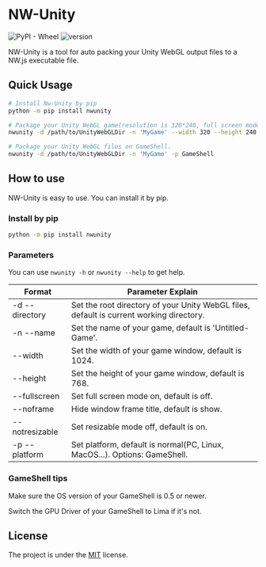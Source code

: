 # NW-Unity

![PyPI - Wheel](https://img.shields.io/pypi/wheel/nwunity) ![version](https://img.shields.io/badge/version-0.2.0-yellow)

NW-Unity is a tool for auto packing your Unity WebGL output files to a NW.js executable file.

## Quick Usage

```bash
# Install Nw-Unity by pip
python -m pip install nwunity

# Package your Unity WebGL game(resolution is 320*240, full screen mode is on) on PC, Linux, or MacOS.
nwunity -d /path/to/UnityWebGLDir -n 'MyGame' --width 320 --height 240 --fullscreen

# Package your Unity WebGL files on GameShell.
nwunity -d /path/to/UnityWebGLDir -n 'MyGame' -p GameShell
```

## How to use

NW-Unity is easy to use. You can install  it by pip.

### Install by pip

```bash
python -m pip install nwunity
```

### Parameters

You can use `nwunity -h` or `nwunity --help` to get help.

| Format           | Parameter Explain                                            |
| ---------------- | ------------------------------------------------------------ |
| -d   --directory | Set the root directory of your Unity WebGL files, default is current working directory. |
| -n   --name      | Set the name of your game, default is 'Untitled-Game'.       |
| --width          | Set the width of your game window, default is 1024.          |
| --height         | Set the height of your game window, default is 768.          |
| --fullscreen     | Set full screen mode on, default is off.                     |
| --noframe        | Hide window frame title, default is show.                    |
| --notresizable   | Set resizable mode off, default is on.                       |
| -p   --platform  | Set platform, default is normal(PC, Linux, MacOS...). Options: GameShell. |

### GameShell tips

Make sure the OS version of your GameShell is 0.5 or newer.

Switch the GPU Driver of your GameShell to Lima if it's not.

## License

The project is under the [MIT](./LICENSE) license.


